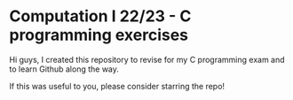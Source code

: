 # Computation I 22/23 - C programming exercises

Hi guys, I created this repository to revise for my C programming exam and to learn Github along the way.

If this was useful to you, please consider starring the repo!
